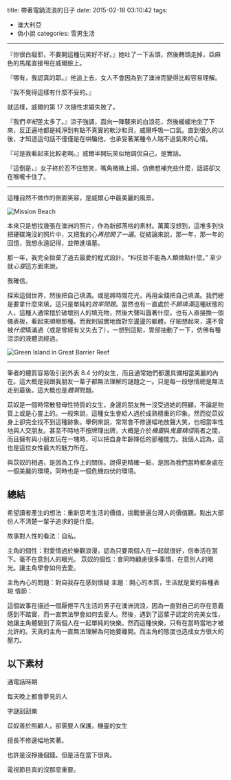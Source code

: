 title: 帶著電鍋流浪的日子
date: 2015-02-18 03:10:42
tags: 
- 澳大利亞
- 偽小說
categories: 雪男生活

---

『你很白癡耶，不要開這種玩笑好不好。』她吐了一下舌頭，然後轉頭走掉，亞麻色的馬尾直接甩在威爾臉上。

『哪有，我認真的耶。』他追上去，女人不會因為到了澳洲而變得比較容易理解。

『我不覺得這樣有什麼不妥的。』

就這樣，威爾的第 17 次隨性求婚失敗了。

『我們*年紀*差太多了。』涼子強調，面向一陣襲來的白浪花，然後緩緩地坐了下來，反正遍地都是純淨到有點不真實的軟沙和貝，威爾呼吸一口氣。直到很久的以後，才知道這句話不僅僅是在哄騙他，也承受著某種令人喘不過氣來的心情。

『可是我看起來比較老啊。』威爾半開玩笑似地調侃自己，是實話。

『這倒是，』女子終於忍不住憋笑，嘴角微微上揚。仿佛想補充些什麼，話語卻又在喉嚨卡住了。

<!-- more -->

---

這種自然不做作的側面笑容，是威爾心中最美麗的風景。


![Mission Beach](/images/au/mission_beach.jpg)


本來只是想找幾張在澳洲的照片，作為新部落格的素材。萬萬沒想到，這堆多到快把硬碟淹沒的照片中，又把我的心*再挖開了一遍*。從結論來說，那一年，那一年的回憶，我想永遠記得，並帶進墳墓。

那一年，我完全拋棄了過去最愛的程式設計。“科技並不能為人類做點什麼。” 至少就*心靈*這方面來說。

我確信。



探索這個世界，然後把自己填滿。或是將時間花光，再用金錢把自己填滿。我們總是要拿什麼來填，這只是單純的*效率問題*。當然也有一直處於*不願填滿*這種狀態的人，這種人通常擅於破壞別人的填充物，然後大聲叫囂著什麼。也有人直接換一個儀表板，看起來順眼那種。而我則誠實地面對空盪盪的軀體，仔細想起來，還不曾被*什麼*填滿過（或是曾經有又失去了），一想到這點，胃部抽動了一下，仿佛有種涼涼的液體流經過。

![Green Island in Great Barrier Reef](/images/au/green_island.jpg)



---

筆者的體質容易吸引到外表 8.4 分的女生，而且通常她們都還具備相當美麗的內在。這大概是我跟我朋友一輩子都無法理解的謎題之一。只是每一段戀情總是無法走到最後。這大概也是*體質*問題。

苡奴是一個時常散發母性特質的女生，身邊的朋友無一沒受過她的照顧，不論是物質上或是心靈上的。一般來說，這種女生會給人過於成熟穩重的印象。然而從苡奴身上卻完全找不到這種跡象。舉例來說，常常會不修邊幅地放聲大笑，也相當率性地與人交朋友。甚至不時地不按牌理出牌，大概是介於*機靈*與*鬼靈精怪*兩者之間，而且擁有與小朋友玩在一塊時，可以把自身年齡降低的那種能力。我個人認為，這也是這位女性最大的魅力所在。

與苡奴的相遇，是因為工作上的關係。說得更精確一點，是因為我們當時都身處在一個美麗的環境，同時也是一個危機四伏的環境。


總結
-----------
希望讀者產生的想法：重新思考生活的價值，挑戰普遍台灣人的價值觀。點出大部份人不清楚一輩子追求的是什麼。

故事對人性的看法：自私。

主角的個性：對愛情過於樂觀浪漫，認為只要兩個人在一起就很好，信奉活在當下。毫不在意別人的眼光。
苡奴的個性：會同時顧慮很多事情，在意別人的眼光。讓主角學會如何去愛。

主角內心的問題：對自我存在感到懷疑
主題：開心的本質，生活就是愛的各種表現
情節：

這個故事在描述一個厭倦平凡生活的男子在澳洲流浪，因為一直對自己的存在意義感到不踏實，而一直無法學會如何去愛人。然後，遇到了這輩子認定的完美女性，她讓主角體驗到了兩個人在一起單純的快樂。然而這種快樂，只有在當時當地才被允許的。天真的主角一直無法理解為何她要離開。而主角的態度也造成女方很大的壓力。


以下素材
------------
通電話時期

每天晚上都會夢見的人

字謎刮刮樂

苡奴善於照顧人，卻需要人保護，機靈的女生

擅長不修邊幅地笑著。

也許是沒掙幾個錢。但是活在當下很爽。

電視節目真的沒那麼重要。